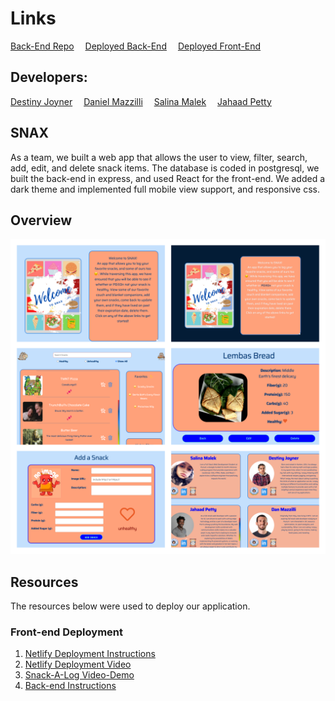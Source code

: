 # Links

[Back-End Repo](https://github.com/DestinyJoyner/Snack-Team-3-backend)&emsp;
[Deployed Back-End](https://snack-team-3-backend.onrender.com/)&emsp;
[Deployed Front-End](https://team3-snax.netlify.app/)


## Developers:
[Destiny Joyner](https://github.com/DestinyJoyner)&emsp;
[Daniel Mazzilli](https://github.com/Daniel-Mazzilli)&emsp;
[Salina Malek](https://github.com/Salinamalek)&emsp;
[Jahaad Petty](https://github.com/PESolut)


## SNAX

As a team, we built a web app that allows the user to view, filter, search, add, edit, and delete snack items. The database is coded in postgresql, we built the back-end in express, and used React for the front-end. We added a dark theme and implemented full mobile view support, and responsive css.

## Overview
![Snax-Screenshots](/public/Snax-READme.png)

## Resources

The resources below were used to deploy our application.

### Front-end Deployment

1. [Netlify Deployment Instructions](https://github.com/9-1-pursuit/guide-deployment/tree/main/netlify-create-react-app)
1. [Netlify Deployment Video](https://drive.google.com/file/d/1am3ljqxJTyvPQ5hzlsaU7o_bf6-lA4UK/view?usp=sharing)
1. [Snack-A-Log Video-Demo](https://drive.google.com/file/d/1aVnfu7ANdUPbfJhtSb45G2r0JSGtSI2t/view?usp=sharing)
1. [Back-end Instructions](https://github.com/9-1-pursuit/project-snack-a-log-backend)